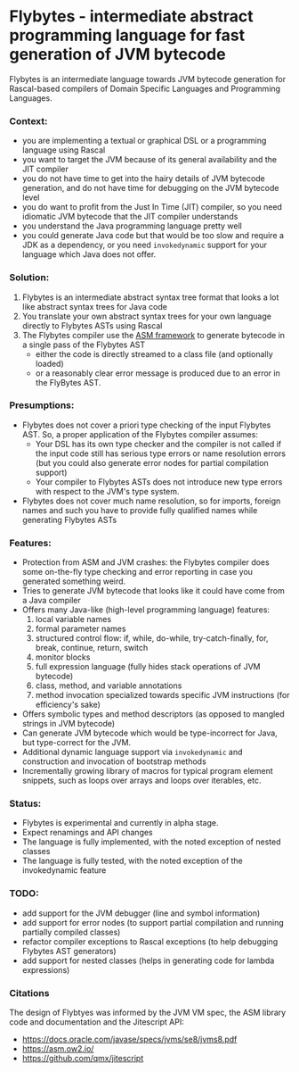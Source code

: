 # Flybytes - intermediate abstract programming language for fast generation of JVM bytecode

Flybytes is an intermediate language towards JVM bytecode generation for Rascal-based compilers of Domain Specific Languages and Programming Languages.

### Context:

* you are implementing a textual or graphical DSL or a programming language using Rascal
* you want to target the JVM because of its general availability and the JIT compiler
* you do not have time to get into the hairy details of JVM bytecode generation, and do not have time for debugging on the JVM bytecode level
* you do want to profit from the Just In Time (JIT) compiler, so you need idiomatic JVM bytecode that the JIT compiler understands
* you understand the Java programming language pretty well
* you could generate Java code but that would be too slow and require a JDK as a dependency, or you need `invokedynamic` support for your language which Java does not offer.

### Solution:

1. Flybytes is an intermediate abstract syntax tree format that looks a lot like abstract syntax trees for Java code
1. You translate your own abstract syntax trees for your own language directly to Flybytes ASTs using Rascal
1. The Flybytes compiler use the [ASM framework](https://asm.ow2.io/) to generate bytecode in a single pass of the Flybytes AST
   * either the code is directly streamed to a class file (and optionally loaded)
   * or a reasonably clear error message is produced due to an error in the FlyBytes AST.
   
### Presumptions:

* Flybytes does not cover a priori type checking of the input Flybytes AST. So, a proper application of the Flybytes compiler assumes:
   * Your DSL has its own type checker and the compiler is not called if the input code still has serious type errors or name resolution errors (but you could also generate error nodes for partial compilation support)
   * Your compiler to Flybytes ASTs does not introduce new type errors with respect to the JVM's type system.
* Flybytes does not cover much name resolution, so for imports, foreign names and such you have to provide fully qualified names while generating Flybytes ASTs

### Features:

* Protection from ASM and JVM crashes: the Flybytes compiler does some on-the-fly type checking and error reporting in case you generated something weird.
* Tries to generate JVM bytecode that looks like it could have come from a Java compiler
* Offers many Java-like (high-level programming language) features:
   1. local variable names
   1. formal parameter names
   1. structured control flow: if, while, do-while, try-catch-finally, for, break, continue, return, switch
   1. monitor blocks
   1. full expression language (fully hides stack operations of JVM bytecode)
   1. class, method, and variable annotations 
   1. method invocation specialized towards specific JVM instructions (for efficiency's sake)
* Offers symbolic types and method descriptors (as opposed to mangled strings in JVM bytecode)
* Can generate JVM bytecode which would be type-incorrect for Java, but type-correct for the JVM.
* Additional dynamic language support via `invokedynamic` and construction and invocation of bootstrap methods
* Incrementally growing library of macros for typical program element snippets, such as loops over arrays and loops over iterables, etc.

### Status:

* Flybytes is experimental and currently in alpha stage. 
* Expect renamings and API changes
* The language is fully implemented, with the noted exception of nested classes
* The language is fully tested, with the noted exception of the invokedynamic feature

### TODO:

* add support for the JVM debugger (line and symbol information)
* add support for error nodes (to support partial compilation and running partially compiled classes)
* refactor compiler exceptions to Rascal exceptions (to help debugging Flybytes AST generators)
* add support for nested classes (helps in generating code for lambda expressions)

### Citations

The design of Flybtyes was informed by the JVM VM spec, the ASM library code and documentation and the Jitescript API:

* <https://docs.oracle.com/javase/specs/jvms/se8/jvms8.pdf>
* <https://asm.ow2.io/>
* <https://github.com/qmx/jitescript>

